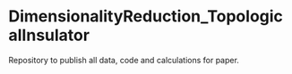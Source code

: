 # DimensionalityReduction_TopologicalInsulator
Repository to publish all data, code and calculations for paper.
